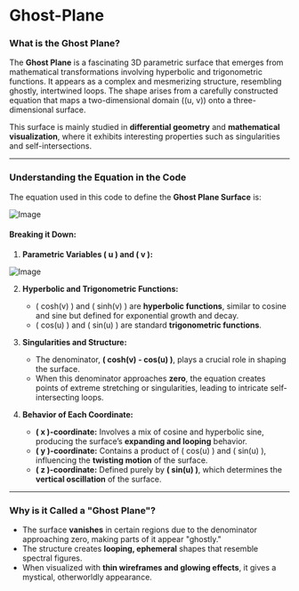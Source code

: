 # Ghost-Plane

### **What is the Ghost Plane?**  
The **Ghost Plane** is a fascinating 3D parametric surface that emerges from mathematical transformations involving hyperbolic and trigonometric functions. It appears as a complex and mesmerizing structure, resembling ghostly, intertwined loops. The shape arises from a carefully constructed equation that maps a two-dimensional domain \((u, v)\) onto a three-dimensional surface.

This surface is mainly studied in **differential geometry** and **mathematical visualization**, where it exhibits interesting properties such as singularities and self-intersections.

---

### **Understanding the Equation in the Code**  

The equation used in this code to define the **Ghost Plane Surface** is:  

![Image](https://github.com/user-attachments/assets/987fafcc-35dc-4188-b24c-671d0efb02ec)

#### **Breaking it Down:**
1. **Parametric Variables \( u \) and \( v \):**

 ![Image](https://github.com/user-attachments/assets/fbcc5a0f-0fc1-463d-b143-bd3136cd7d22)
  
2. **Hyperbolic and Trigonometric Functions:**  
   - \( cosh(v) \) and \( sinh(v) \) are **hyperbolic functions**, similar to cosine and sine but defined for exponential growth and decay.
   - \( cos(u) \) and \( sin(u) \) are standard **trigonometric functions**.

3. **Singularities and Structure:**  
   - The denominator, **\( cosh(v) - cos(u) \)**, plays a crucial role in shaping the surface.  
   - When this denominator approaches **zero**, the equation creates points of extreme stretching or singularities, leading to intricate self-intersecting loops.
  
4. **Behavior of Each Coordinate:**  
   - **\( x \)-coordinate:** Involves a mix of cosine and hyperbolic sine, producing the surface’s **expanding and looping** behavior.  
   - **\( y \)-coordinate:** Contains a product of \( cos(u) \) and \( sin(u) \), influencing the **twisting motion** of the surface.  
   - **\( z \)-coordinate:** Defined purely by **\( sin(u) \)**, which determines the **vertical oscillation** of the surface.

---

### **Why is it Called a "Ghost Plane"?**
- The surface **vanishes** in certain regions due to the denominator approaching zero, making parts of it appear "ghostly."
- The structure creates **looping, ephemeral** shapes that resemble spectral figures.
- When visualized with **thin wireframes and glowing effects**, it gives a mystical, otherworldly appearance.
